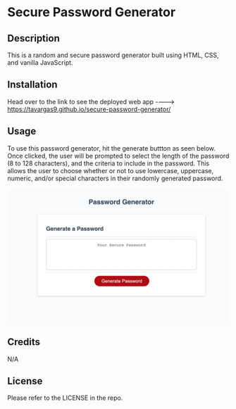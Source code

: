 # Secure Password Generator

## Description

This is a random and secure password generator built using HTML, CSS, and vanilla JavaScript. 

## Installation

Head over to the link to see the deployed web app ----> <a href="https://tavargas9.github.io/secure-password-generator/">https://tavargas9.github.io/secure-password-generator/</a> 

## Usage

To use this password generator, hit the generate buttton as seen below. 
Once clicked, the user will be prompted to select the length of the password (8 to 128 characters), and the criteria to include in the password. 
This allows the user to choose whether or not to use lowercase, uppercase, numeric, and/or special characters in their randomly generated password. 

<img src="./assets/Screen Shot 2023-09-11 at 9.15.14 PM.png"/>

## Credits

N/A

## License

Please refer to the LICENSE in the repo.

